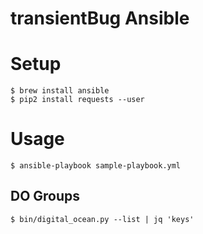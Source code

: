 # transientBug Ansible

# Setup
```
$ brew install ansible
$ pip2 install requests --user
```

# Usage
```
$ ansible-playbook sample-playbook.yml
```

## DO Groups
```
$ bin/digital_ocean.py --list | jq 'keys'
```
